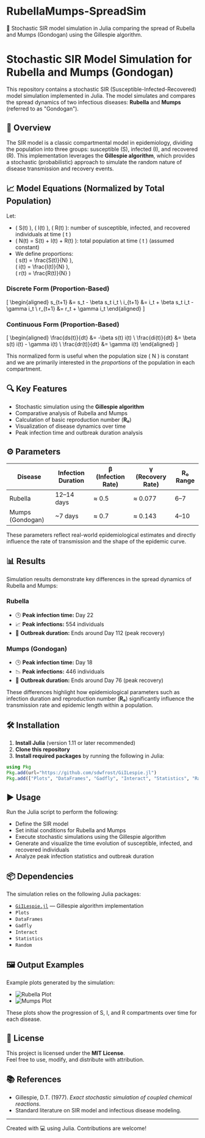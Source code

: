 # RubellaMumps-SpreadSim
🦠 Stochastic SIR model simulation in Julia comparing the spread of Rubella and Mumps (Gondogan) using the Gillespie algorithm.

# Stochastic SIR Model Simulation for Rubella and Mumps (Gondogan)

This repository contains a stochastic SIR (Susceptible-Infected-Recovered) model simulation implemented in Julia. The model simulates and compares the spread dynamics of two infectious diseases: **Rubella** and **Mumps** (referred to as "Gondogan").

## 🧠 Overview

The SIR model is a classic compartmental model in epidemiology, dividing the population into three groups: susceptible (S), infected (I), and recovered (R). This implementation leverages the **Gillespie algorithm**, which provides a stochastic (probabilistic) approach to simulate the random nature of disease transmission and recovery events.

## 📈 Model Equations (Normalized by Total Population)

Let:

- \( S(t) \), \( I(t) \), \( R(t) \): number of susceptible, infected, and recovered individuals at time \( t \)
- \( N(t) = S(t) + I(t) + R(t) \): total population at time \( t \) (assumed constant)
- We define proportions:  
  \( s(t) = \frac{S(t)}{N} \),  
  \( i(t) = \frac{I(t)}{N} \),  
  \( r(t) = \frac{R(t)}{N} \)

### Discrete Form (Proportion-Based)
\[
\begin{aligned}
s_{t+1} &= s_t - \beta s_t i_t \\
i_{t+1} &= i_t + \beta s_t i_t - \gamma i_t \\
r_{t+1} &= r_t + \gamma i_t
\end{aligned}
\]

### Continuous Form (Proportion-Based)
\[
\begin{aligned}
\frac{ds(t)}{dt} &= -\beta s(t) i(t) \\
\frac{di(t)}{dt} &= \beta s(t) i(t) - \gamma i(t) \\
\frac{dr(t)}{dt} &= \gamma i(t)
\end{aligned}
\]

This normalized form is useful when the population size \( N \) is constant and we are primarily interested in the *proportions* of the population in each compartment.

## 🔍 Key Features

- Stochastic simulation using the **Gillespie algorithm**
- Comparative analysis of Rubella and Mumps
- Calculation of basic reproduction number (**R₀**)
- Visualization of disease dynamics over time
- Peak infection time and outbreak duration analysis

## ⚙️ Parameters

| Disease         | Infection Duration | β (Infection Rate) | γ (Recovery Rate) | R₀ Range |
|------------------|---------------------|---------------------|--------------------|-----------|
| Rubella          | 12–14 days          | ≈ 0.5               | ≈ 0.077            | 6–7       |
| Mumps (Gondogan) | ~7 days             | ≈ 0.7               | ≈ 0.143            | 4–10      |

These parameters reflect real-world epidemiological estimates and directly influence the rate of transmission and the shape of the epidemic curve.

## 📊 Results

Simulation results demonstrate key differences in the spread dynamics of Rubella and Mumps:

### Rubella
- 🕒 **Peak infection time:** Day 22  
- 📈 **Peak infections:** 554 individuals  
- 🧪 **Outbreak duration:** Ends around Day 112 (peak recovery)

### Mumps (Gondogan)
- 🕒 **Peak infection time:** Day 18  
- 📉 **Peak infections:** 446 individuals  
- 🧪 **Outbreak duration:** Ends around Day 76 (peak recovery)

These differences highlight how epidemiological parameters such as infection duration and reproduction number (**R₀**) significantly influence the transmission rate and epidemic length within a population.

## 🛠 Installation

1. **Install Julia** (version 1.11 or later recommended)
2. **Clone this repository**
3. **Install required packages** by running the following in Julia:

```julia
using Pkg
Pkg.add(url="https://github.com/sdwfrost/GiILespie.jl")
Pkg.add(["Plots", "DataFrames", "Gadfly", "Interact", "Statistics", "Random"])
```

## ▶️ Usage

Run the Julia script to perform the following:

- Define the SIR model
- Set initial conditions for Rubella and Mumps
- Execute stochastic simulations using the Gillespie algorithm
- Generate and visualize the time evolution of susceptible, infected, and recovered individuals
- Analyze peak infection statistics and outbreak duration

## 📦 Dependencies

The simulation relies on the following Julia packages:

- [`GiILespie.jl`](https://github.com/sdwfrost/GiILespie.jl) — Gillespie algorithm implementation
- `Plots`
- `DataFrames`
- `Gadfly`
- `Interact`
- `Statistics`
- `Random`

## 🖼 Output Examples

Example plots generated by the simulation:

- ![Rubella Plot](https://rubella_plot.png)
- ![Mumps Plot](https://mumps_plot.png)

These plots show the progression of S, I, and R compartments over time for each disease.

## 📜 License

This project is licensed under the **MIT License**.  
Feel free to use, modify, and distribute with attribution.

## 📚 References

- Gillespie, D.T. (1977). *Exact stochastic simulation of coupled chemical reactions*.  
- Standard literature on SIR model and infectious disease modeling.

---

Created with 💻 using Julia. Contributions are welcome!
